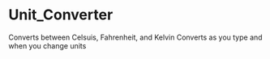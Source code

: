 # Unit_Converter
Converts between Celsuis, Fahrenheit, and Kelvin
Converts as you type and when you change units
